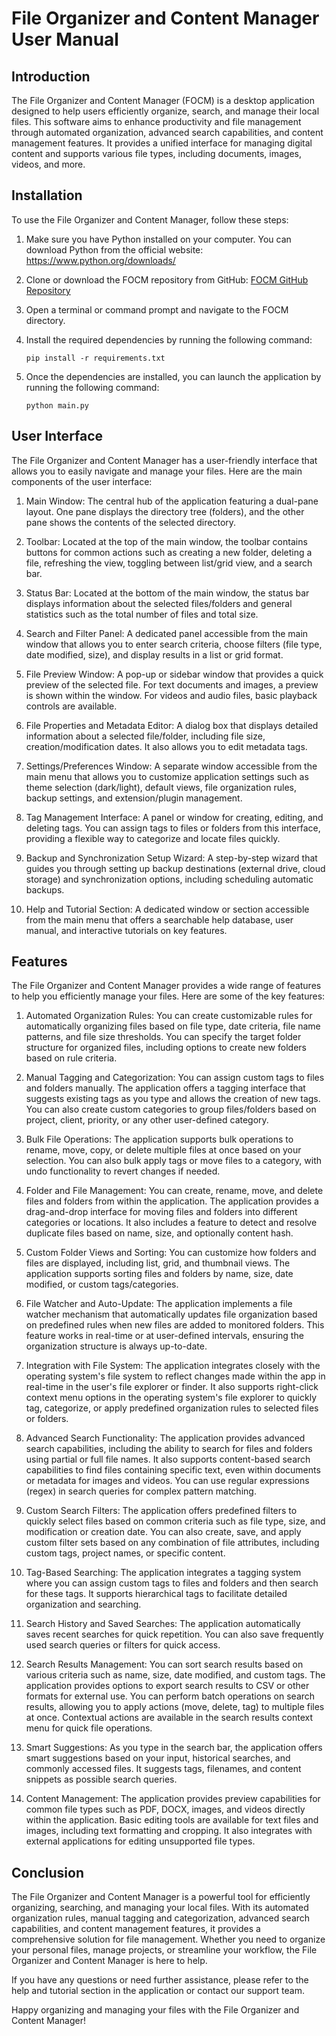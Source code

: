 # File Organizer and Content Manager User Manual

## Introduction

The File Organizer and Content Manager (FOCM) is a desktop application designed to help users efficiently organize, search, and manage their local files. This software aims to enhance productivity and file management through automated organization, advanced search capabilities, and content management features. It provides a unified interface for managing digital content and supports various file types, including documents, images, videos, and more.

## Installation

To use the File Organizer and Content Manager, follow these steps:

1. Make sure you have Python installed on your computer. You can download Python from the official website: https://www.python.org/downloads/

2. Clone or download the FOCM repository from GitHub: [FOCM GitHub Repository](https://github.com/your-repo-link)

3. Open a terminal or command prompt and navigate to the FOCM directory.

4. Install the required dependencies by running the following command:

   ```
   pip install -r requirements.txt
   ```

5. Once the dependencies are installed, you can launch the application by running the following command:

   ```
   python main.py
   ```

## User Interface

The File Organizer and Content Manager has a user-friendly interface that allows you to easily navigate and manage your files. Here are the main components of the user interface:

1. Main Window: The central hub of the application featuring a dual-pane layout. One pane displays the directory tree (folders), and the other pane shows the contents of the selected directory.

2. Toolbar: Located at the top of the main window, the toolbar contains buttons for common actions such as creating a new folder, deleting a file, refreshing the view, toggling between list/grid view, and a search bar.

3. Status Bar: Located at the bottom of the main window, the status bar displays information about the selected files/folders and general statistics such as the total number of files and total size.

4. Search and Filter Panel: A dedicated panel accessible from the main window that allows you to enter search criteria, choose filters (file type, date modified, size), and display results in a list or grid format.

5. File Preview Window: A pop-up or sidebar window that provides a quick preview of the selected file. For text documents and images, a preview is shown within the window. For videos and audio files, basic playback controls are available.

6. File Properties and Metadata Editor: A dialog box that displays detailed information about a selected file/folder, including file size, creation/modification dates. It also allows you to edit metadata tags.

7. Settings/Preferences Window: A separate window accessible from the main menu that allows you to customize application settings such as theme selection (dark/light), default views, file organization rules, backup settings, and extension/plugin management.

8. Tag Management Interface: A panel or window for creating, editing, and deleting tags. You can assign tags to files or folders from this interface, providing a flexible way to categorize and locate files quickly.

9. Backup and Synchronization Setup Wizard: A step-by-step wizard that guides you through setting up backup destinations (external drive, cloud storage) and synchronization options, including scheduling automatic backups.

10. Help and Tutorial Section: A dedicated window or section accessible from the main menu that offers a searchable help database, user manual, and interactive tutorials on key features.

## Features

The File Organizer and Content Manager provides a wide range of features to help you efficiently manage your files. Here are some of the key features:

1. Automated Organization Rules: You can create customizable rules for automatically organizing files based on file type, date criteria, file name patterns, and file size thresholds. You can specify the target folder structure for organized files, including options to create new folders based on rule criteria.

2. Manual Tagging and Categorization: You can assign custom tags to files and folders manually. The application offers a tagging interface that suggests existing tags as you type and allows the creation of new tags. You can also create custom categories to group files/folders based on project, client, priority, or any other user-defined category.

3. Bulk File Operations: The application supports bulk operations to rename, move, copy, or delete multiple files at once based on your selection. You can also bulk apply tags or move files to a category, with undo functionality to revert changes if needed.

4. Folder and File Management: You can create, rename, move, and delete files and folders from within the application. The application provides a drag-and-drop interface for moving files and folders into different categories or locations. It also includes a feature to detect and resolve duplicate files based on name, size, and optionally content hash.

5. Custom Folder Views and Sorting: You can customize how folders and files are displayed, including list, grid, and thumbnail views. The application supports sorting files and folders by name, size, date modified, or custom tags/categories.

6. File Watcher and Auto-Update: The application implements a file watcher mechanism that automatically updates file organization based on predefined rules when new files are added to monitored folders. This feature works in real-time or at user-defined intervals, ensuring the organization structure is always up-to-date.

7. Integration with File System: The application integrates closely with the operating system's file system to reflect changes made within the app in real-time in the user's file explorer or finder. It also supports right-click context menu options in the operating system's file explorer to quickly tag, categorize, or apply predefined organization rules to selected files or folders.

8. Advanced Search Functionality: The application provides advanced search capabilities, including the ability to search for files and folders using partial or full file names. It also supports content-based search capabilities to find files containing specific text, even within documents or metadata for images and videos. You can use regular expressions (regex) in search queries for complex pattern matching.

9. Custom Search Filters: The application offers predefined filters to quickly select files based on common criteria such as file type, size, and modification or creation date. You can also create, save, and apply custom filter sets based on any combination of file attributes, including custom tags, project names, or specific content.

10. Tag-Based Searching: The application integrates a tagging system where you can assign custom tags to files and folders and then search for these tags. It supports hierarchical tags to facilitate detailed organization and searching.

11. Search History and Saved Searches: The application automatically saves recent searches for quick repetition. You can also save frequently used search queries or filters for quick access.

12. Search Results Management: You can sort search results based on various criteria such as name, size, date modified, and custom tags. The application provides options to export search results to CSV or other formats for external use. You can perform batch operations on search results, allowing you to apply actions (move, delete, tag) to multiple files at once. Contextual actions are available in the search results context menu for quick file operations.

13. Smart Suggestions: As you type in the search bar, the application offers smart suggestions based on your input, historical searches, and commonly accessed files. It suggests tags, filenames, and content snippets as possible search queries.

14. Content Management: The application provides preview capabilities for common file types such as PDF, DOCX, images, and videos directly within the application. Basic editing tools are available for text files and images, including text formatting and cropping. It also integrates with external applications for editing unsupported file types.

## Conclusion

The File Organizer and Content Manager is a powerful tool for efficiently organizing, searching, and managing your local files. With its automated organization rules, manual tagging and categorization, advanced search capabilities, and content management features, it provides a comprehensive solution for file management. Whether you need to organize your personal files, manage projects, or streamline your workflow, the File Organizer and Content Manager is here to help.

If you have any questions or need further assistance, please refer to the help and tutorial section in the application or contact our support team.

Happy organizing and managing your files with the File Organizer and Content Manager!

```